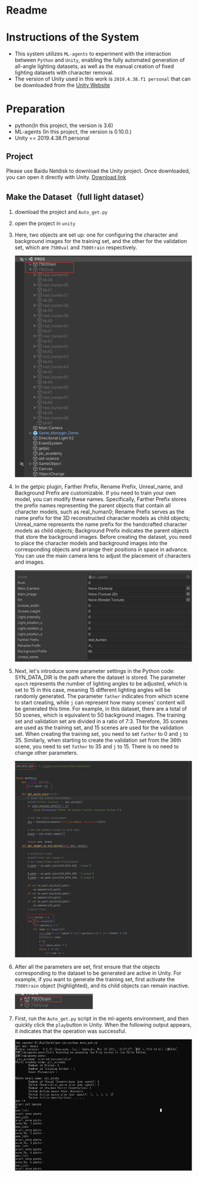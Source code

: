 # Readme

# **Instructions of the System**

- This system utilizes `ML-agents` to experiment with the interaction between `Python` and `Unity`, enabling the fully automated generation of all-angle lighting datasets, as well as the manual creation of fixed lighting datasets with character removal.
- The version of Unity used in this work is `2019.4.38.f1 personal` that can be downloaded from the [Unity Website](https://unity3d.com/)

# Preparation

- python(In this project, the version is 3.6)
- ML-agents (In this project, the version is 0.10.0.)
- Unity == 2019.4.38.f1 personal

## Project

Please use Baidu Netdisk to download the Unity project. Once downloaded, you can open it directly with Unity. [Download link](https://pan.baidu.com/s/1eb6Xqyn5PCImd-3uhVV90Q?pwd=qcsd
)

## Make the Dataset（full light dataset）

1. download the project and `Auto_get.py`

2. open the project in `unity`

3. Here, two objects are set up: one for configuring the character and background images for the training set, and the other for the validation set, which are `7500val` and `7500train` respectively.
   
    ![unity1.png](unity1.png)
    
4. In the getpic plugin, Farther Prefix, Rename Prefix, Unreal_name, and Background Prefix are customizable. If you need to train your own model, you can modify these names. Specifically, Farther Prefix stores the prefix names representing the parent objects that contain all character models, such as real_human0; Rename Prefix serves as the name prefix for the 3D reconstructed character models as child objects; Unreal_name represents the name prefix for the handcrafted character models as child objects; Background Prefix indicates the parent objects that store the background images. Before creating the dataset, you need to place the character models and background images into the corresponding objects and arrange their positions in space in advance. You can use the main camera lens to adjust the placement of characters and images.
   
    ![unity2.png](unity2.png)
    
5. Next, let's introduce some parameter settings in the Python code: SYN_DATA_DIR is the path where the dataset is stored. The parameter `epoch` represents the number of lighting angles to be adjusted, which is set to 15 in this case, meaning 15 different lighting angles will be randomly generated. The parameter `father` indicates from which scene to start creating, while `j` can represent how many scenes' content will be generated this time. For example, in this dataset, there are a total of 50 scenes, which is equivalent to 50 background images. The training set and validation set are divided in a ratio of 7:3. Therefore, 35 scenes are used as the training set, and 15 scenes are used for the validation set. When creating the training set, you need to set `father` to 0 and `j` to 35. Similarly, when starting to create the validation set from the 36th scene, you need to set `father` to 35 and `j` to 15. There is no need to change other parameters.
   
    ![python1.png](python1.png)
    
6. After all the parameters are set, first ensure that the objects corresponding to the dataset to be generated are active in Unity. For example, if you want to generate the training set, first activate the `7500train`  object (highlighted), and its child objects can remain inactive.
   
    ![unity3.png](unity3.png)
    
7. First, run the `Auto_get.py` script in the ml-agents environment, and then quickly click the `play`button in Unity. When the following output appears, it indicates that the operation was successful.
   
    ![result.png](result.png)
    
    
    
    
